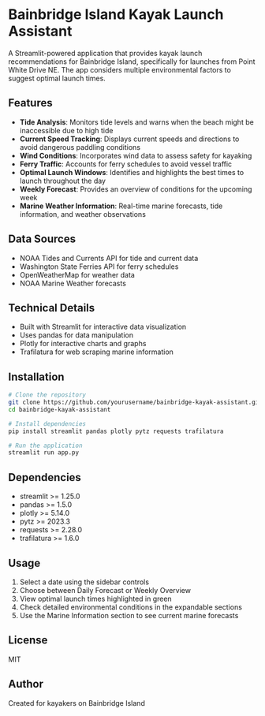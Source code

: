 # Bainbridge Island Kayak Launch Assistant

A Streamlit-powered application that provides kayak launch recommendations for Bainbridge Island, specifically for launches from Point White Drive NE. The app considers multiple environmental factors to suggest optimal launch times.

## Features

- **Tide Analysis**: Monitors tide levels and warns when the beach might be inaccessible due to high tide
- **Current Speed Tracking**: Displays current speeds and directions to avoid dangerous paddling conditions
- **Wind Conditions**: Incorporates wind data to assess safety for kayaking
- **Ferry Traffic**: Accounts for ferry schedules to avoid vessel traffic
- **Optimal Launch Windows**: Identifies and highlights the best times to launch throughout the day
- **Weekly Forecast**: Provides an overview of conditions for the upcoming week
- **Marine Weather Information**: Real-time marine forecasts, tide information, and weather observations

## Data Sources

- NOAA Tides and Currents API for tide and current data
- Washington State Ferries API for ferry schedules
- OpenWeatherMap for weather data
- NOAA Marine Weather forecasts

## Technical Details

- Built with Streamlit for interactive data visualization
- Uses pandas for data manipulation
- Plotly for interactive charts and graphs
- Trafilatura for web scraping marine information

## Installation

```bash
# Clone the repository
git clone https://github.com/yourusername/bainbridge-kayak-assistant.git
cd bainbridge-kayak-assistant

# Install dependencies
pip install streamlit pandas plotly pytz requests trafilatura

# Run the application
streamlit run app.py
```

## Dependencies

- streamlit >= 1.25.0
- pandas >= 1.5.0
- plotly >= 5.14.0
- pytz >= 2023.3
- requests >= 2.28.0
- trafilatura >= 1.6.0

## Usage

1. Select a date using the sidebar controls
2. Choose between Daily Forecast or Weekly Overview
3. View optimal launch times highlighted in green
4. Check detailed environmental conditions in the expandable sections
5. Use the Marine Information section to see current marine forecasts

## License

MIT

## Author

Created for kayakers on Bainbridge Island